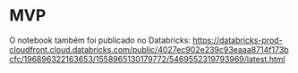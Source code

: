 # MVP

O notebook também foi publicado no Databricks: https://databricks-prod-cloudfront.cloud.databricks.com/public/4027ec902e239c93eaaa8714f173bcfc/196896322163653/1558965130179772/5469552319793969/latest.html
